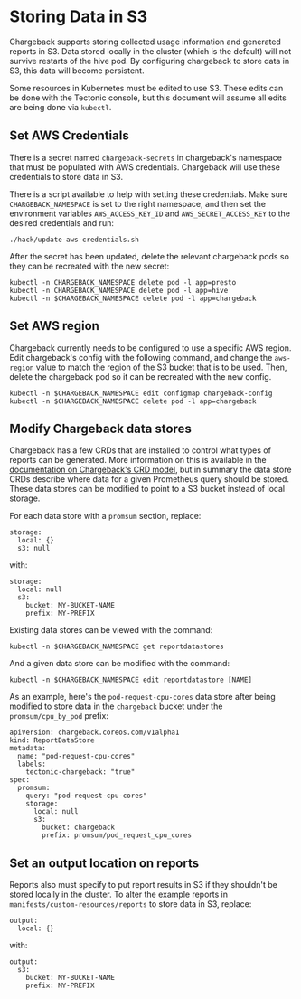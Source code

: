 # Storing Data in S3

Chargeback supports storing collected usage information and generated reports in
S3. Data stored locally in the cluster (which is the default) will not survive
restarts of the hive pod. By configuring chargeback to store data in S3, this
data will become persistent.

Some resources in Kubernetes must be edited to use S3. These edits can be done
with the Tectonic console, but this document will assume all edits are being
done via `kubectl`.

## Set AWS Credentials

There is a secret named `chargeback-secrets` in chargeback's namespace that must
be populated with AWS credentials. Chargeback will use these credentials to
store data in S3.

There is a script available to help with setting these credentials. Make sure
`CHARGEBACK_NAMESPACE` is set to the right namespace, and then set the
environment variables `AWS_ACCESS_KEY_ID` and `AWS_SECRET_ACCESS_KEY` to the
desired credentials and run:

```
./hack/update-aws-credentials.sh
```

After the secret has been updated, delete the relevant chargeback pods so they
can be recreated with the new secret:

```
kubectl -n CHARGEBACK_NAMESPACE delete pod -l app=presto
kubectl -n CHARGEBACK_NAMESPACE delete pod -l app=hive
kubectl -n $CHARGEBACK_NAMESPACE delete pod -l app=chargeback
```

## Set AWS region

Chargeback currently needs to be configured to use a specific AWS region. Edit
chargeback's config with the following command, and change the `aws-region`
value to match the region of the S3 bucket that is to be used. Then, delete the
chargeback pod so it can be recreated with the new config.

```
kubectl -n $CHARGEBACK_NAMESPACE edit configmap chargeback-config
kubectl -n $CHARGEBACK_NAMESPACE delete pod -l app=chargeback
```

## Modify Chargeback data stores

Chargeback has a few CRDs that are installed to control what types of reports
can be generated. More information on this is available in the [documentation on
Chargeback's CRD model][crd-model], but in summary the data store CRDs describe
where data for a given Prometheus query should be stored. These data stores can
be modified to point to a S3 bucket instead of local storage.

For each data store with a `promsum` section, replace:

```
storage:
  local: {}
  s3: null
```

with:

```
storage:
  local: null
  s3:
    bucket: MY-BUCKET-NAME
    prefix: MY-PREFIX
```

Existing data stores can be viewed with the command:

```
kubectl -n $CHARGEBACK_NAMESPACE get reportdatastores
```

And a given data store can be modified with the command:

```
kubectl -n $CHARGEBACK_NAMESPACE edit reportdatastore [NAME]
```

As an example, here's the `pod-request-cpu-cores` data store after being
modified to store data in the `chargeback` bucket under the `promsum/cpu_by_pod`
prefix:

```
apiVersion: chargeback.coreos.com/v1alpha1
kind: ReportDataStore
metadata:
  name: "pod-request-cpu-cores"
  labels:
    tectonic-chargeback: "true"
spec:
  promsum:
    query: "pod-request-cpu-cores"
    storage:
      local: null
      s3:
        bucket: chargeback
        prefix: promsum/pod_request_cpu_cores
```

## Set an output location on reports

Reports also must specify to put report results in S3 if they shouldn't be
stored locally in the cluster. To alter the example reports in
`manifests/custom-resources/reports` to store data in S3, replace:

```
output:
  local: {}
```

with:

```
output:
  s3:
    bucket: MY-BUCKET-NAME
    prefix: MY-PREFIX
```

[crd-model]: CRD-Model.md
